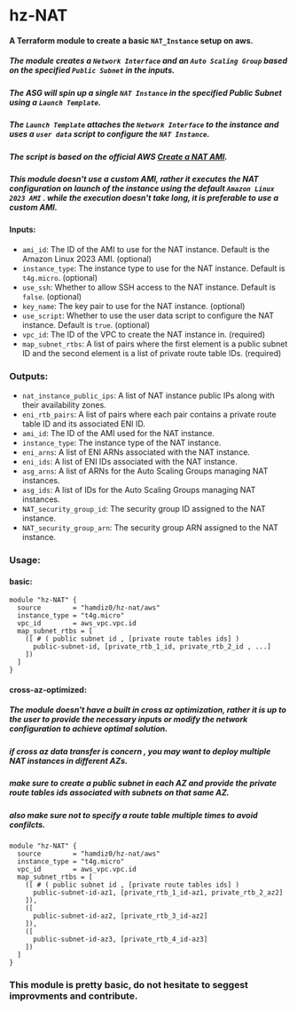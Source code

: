 # hz-NAT

#### A Terraform module to create a basic `NAT_Instance` setup on aws.
##### The module creates a `Network Interface` and an `Auto Scaling Group` based on the specified `Public Subnet` in the inputs.
##### The ASG will spin up a single `NAT Instance` in the specified Public Subnet using a `Launch Template`.
##### The `Launch Template` attaches the `Network Interface` to the instance and uses a `user data` script to configure the `NAT Instance`.
##### The script is based on the official AWS [Create a NAT AMI](https://docs.aws.amazon.com/vpc/latest/userguide/work-with-nat-instances.html#create-nat-ami).
##### This module doesn't use a custom AMI, rather it executes the NAT configuration on launch of the instance using the default `Amazon Linux 2023 AMI` . while the execution doesn't take long, it is preferable to use a custom AMI.

#### Inputs:
- `ami_id`: The ID of the AMI to use for the NAT instance. Default is the Amazon Linux 2023 AMI. (optional)
- `instance_type`: The instance type to use for the NAT instance. Default is `t4g.micro`. (optional)
- `use_ssh`: Whether to allow SSH access to the NAT instance. Default is `false`. (optional)
- `key_name`: The key pair to use for the NAT instance. (optional)
- `use_script`: Whether to use the user data script to configure the NAT instance. Default is `true`. (optional)
- `vpc_id`: The ID of the VPC to create the NAT instance in. (required)
- `map_subnet_rtbs`: A list of pairs where the first element is a public subnet ID and the second element is a list of private route table IDs. (required)

### Outputs:
- `nat_instance_public_ips`: A list of NAT instance public IPs along with their availability zones.
- `eni_rtb_pairs`: A list of pairs where each pair contains a private route table ID and its associated ENI ID.
- `ami_id`: The ID of the AMI used for the NAT instance.
- `instance_type`: The instance type of the NAT instance.
- `eni_arns`: A list of ENI ARNs associated with the NAT instance.
- `eni_ids`: A list of ENI IDs associated with the NAT instance.
- `asg_arns`: A list of ARNs for the Auto Scaling Groups managing NAT instances.
- `asg_ids`: A list of IDs for the Auto Scaling Groups managing NAT instances.
- `NAT_security_group_id`: The security group ID assigned to the NAT instance.
- `NAT_security_group_arn`: The security group ARN assigned to the NAT instance.

### Usage:
#### basic:
```hcl
module "hz-NAT" {
  source        = "hamdiz0/hz-nat/aws"
  instance_type = "t4g.micro"
  vpc_id        = aws_vpc.vpc.id
  map_subnet_rtbs = [
    ([ # ( public subnet id , [private route tables ids] ) 
      public-subnet-id, [private_rtb_1_id, private_rtb_2_id , ...]
    ])
  ]
}   
```
#### cross-az-optimized:
##### The module doesn't have a built in cross az optimization, rather it is up to the user to provide the necessary inputs or modify the network configuration to achieve optimal solution.
##### if cross az data transfer is concern , you may want to deploy multiple NAT instances in different AZs.
##### make sure to create a public subnet in each AZ and provide the private route tables ids associated with subnets on that same AZ.
##### also make sure not to specify a route table multiple times to avoid confilcts.
```hcl
module "hz-NAT" {
  source        = "hamdiz0/hz-nat/aws"
  instance_type = "t4g.micro"
  vpc_id        = aws_vpc.vpc.id
  map_subnet_rtbs = [
    ([ # ( public subnet id , [private route tables ids] )
      public-subnet-id-az1, [private_rtb_1_id-az1, private_rtb_2_az2]
    ]),
    ([
      public-subnet-id-az2, [private_rtb_3_id-az2]
    ]),
    ([
      public-subnet-id-az3, [private_rtb_4_id-az3]
    ])
  ]
}   
```

### This module is pretty basic, do not hesitate to seggest improvments and contribute.